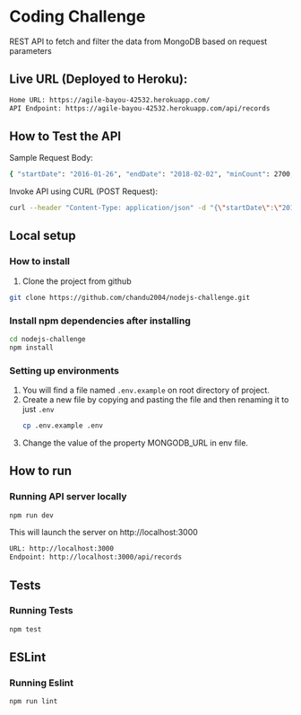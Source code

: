 # Coding Challenge

REST API to fetch and filter the data from MongoDB based on request parameters

## Live URL (Deployed to Heroku):

```bash
Home URL: https://agile-bayou-42532.herokuapp.com/
API Endpoint: https://agile-bayou-42532.herokuapp.com/api/records
```

## How to Test the API

Sample Request Body:
```bash
{ "startDate": "2016-01-26", "endDate": "2018-02-02", "minCount": 2700, "maxCount": 3000 }
```
Invoke API using CURL (POST Request):
```bash
curl --header "Content-Type: application/json" -d "{\"startDate\":\"2016-01-26\", \"endDate\":\"2018-02-02\", \"minCount\": 2700, \"maxCount\": 3000}" https://agile-bayou-42532.herokuapp.com/api/records
```


## Local setup

### How to install

1.  Clone the project from github

```bash
git clone https://github.com/chandu2004/nodejs-challenge.git
```

### Install npm dependencies after installing

```bash
cd nodejs-challenge
npm install
```

### Setting up environments

1.  You will find a file named `.env.example` on root directory of project.
2.  Create a new file by copying and pasting the file and then renaming it to just `.env`
    ```bash
    cp .env.example .env
    ```
3.  Change the value of the property MONGODB_URL in env file.

## How to run

### Running API server locally

```bash
npm run dev
```

This will launch the server on http://localhost:3000

```bash
URL: http://localhost:3000
Endpoint: http://localhost:3000/api/records
```

## Tests

### Running Tests

```bash
npm test
```

## ESLint

### Running Eslint

```bash
npm run lint
```
